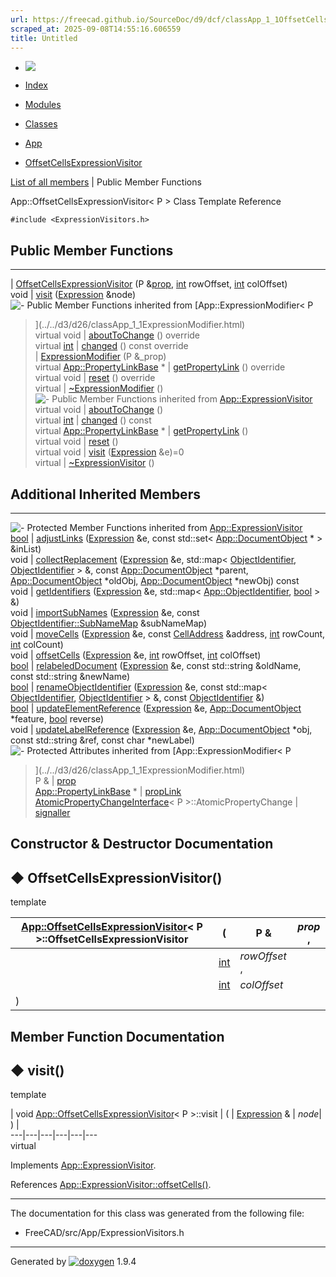 ```yaml
---
url: https://freecad.github.io/SourceDoc/d9/dcf/classApp_1_1OffsetCellsExpressionVisitor.html
scraped_at: 2025-09-08T14:55:16.606559
title: Untitled
---
```


  * [ ![](https://www.freecad.org/svg/logo-freecad.svg) ](https://freecadweb.org "FreeCAD")
  * [Index](../../index.html "Index")
  * [Modules](../../modules.html "Modules list")
  * [Classes](../../annotated.html "Annotated list")

  * [App](../../dd/dc2/namespaceApp.html)
  * [OffsetCellsExpressionVisitor](../../d9/dcf/classApp_1_1OffsetCellsExpressionVisitor.html)

[List of all members](../../d6/d97/classApp_1_1OffsetCellsExpressionVisitor-members.html) | Public Member Functions

App::OffsetCellsExpressionVisitor< P > Class Template Reference

`#include <ExpressionVisitors.h>`

##  Public Member Functions  
  
---  
|
[OffsetCellsExpressionVisitor](../../d9/dcf/classApp_1_1OffsetCellsExpressionVisitor.html#a193b9e251aa64eac75326bfdc4b86e30)
(P
&[prop](../../d3/d26/classApp_1_1ExpressionModifier.html#a41710f1669f00e6ea1e6147d32c1f4fd),
[int](../../d1/da0/classint.html) rowOffset, [int](../../d1/da0/classint.html)
colOffset)  
void | [visit](../../d9/dcf/classApp_1_1OffsetCellsExpressionVisitor.html#acd77e6aba9264896c9d24bbfb709363b) ([Expression](../../dc/d5c/classApp_1_1Expression.html) &node)  
![-](../../closed.png) Public Member Functions inherited from
[App::ExpressionModifier< P
>](../../d3/d26/classApp_1_1ExpressionModifier.html)  
virtual void | [aboutToChange](../../d3/d26/classApp_1_1ExpressionModifier.html#ae4fbeea272841bf0cec58d962cae11d9) () override  
virtual [int](../../d1/da0/classint.html) | [changed](../../d3/d26/classApp_1_1ExpressionModifier.html#ad378a374707110a69eabe92478d8ad08) () const override  
|
[ExpressionModifier](../../d3/d26/classApp_1_1ExpressionModifier.html#ab6573d6dc66bcee8e96cc401c139b5c1)
(P &_prop)  
virtual [App::PropertyLinkBase](../../d6/d3b/classApp_1_1PropertyLinkBase.html) * | [getPropertyLink](../../d3/d26/classApp_1_1ExpressionModifier.html#ac03922db1b8dbcdbe1fc96ffa906a4fd) () override  
virtual void | [reset](../../d3/d26/classApp_1_1ExpressionModifier.html#ad11640180616ad4cdf3b18e9966da188) () override  
virtual | [~ExpressionModifier](../../d3/d26/classApp_1_1ExpressionModifier.html#a4a74ef9978abd5363b6c48c057e3c885) ()  
![-](../../closed.png) Public Member Functions inherited from
[App::ExpressionVisitor](../../d8/d68/classApp_1_1ExpressionVisitor.html)  
virtual void | [aboutToChange](../../d8/d68/classApp_1_1ExpressionVisitor.html#ae9d73e7357058a579c776b6523c6a873) ()  
virtual [int](../../d1/da0/classint.html) | [changed](../../d8/d68/classApp_1_1ExpressionVisitor.html#a302e279e154e090e5d9320696b60cb65) () const  
virtual [App::PropertyLinkBase](../../d6/d3b/classApp_1_1PropertyLinkBase.html) * | [getPropertyLink](../../d8/d68/classApp_1_1ExpressionVisitor.html#a66476aaa07f4dd08eb4012b66ef1417e) ()  
virtual void | [reset](../../d8/d68/classApp_1_1ExpressionVisitor.html#ae2944cf33bfce1141669a91c5ac32ab0) ()  
virtual void | [visit](../../d8/d68/classApp_1_1ExpressionVisitor.html#ae17dbcdd0cdb64200575f035b24897ae) ([Expression](../../dc/d5c/classApp_1_1Expression.html) &e)=0  
virtual | [~ExpressionVisitor](../../d8/d68/classApp_1_1ExpressionVisitor.html#ab63e036d6775692d5686b48131df69d7) ()  
  
##  Additional Inherited Members  
  
---  
![-](../../closed.png) Protected Member Functions inherited from
[App::ExpressionVisitor](../../d8/d68/classApp_1_1ExpressionVisitor.html)  
[bool](../../d9/db9/classbool.html) | [adjustLinks](../../d8/d68/classApp_1_1ExpressionVisitor.html#a6f81f1f1cb51103177d885f837e615e9) ([Expression](../../dc/d5c/classApp_1_1Expression.html) &e, const std::set< [App::DocumentObject](../../d2/de4/classApp_1_1DocumentObject.html) * > &inList)  
void | [collectReplacement](../../d8/d68/classApp_1_1ExpressionVisitor.html#ad29bac289477cc4039dcd9f177b640a4) ([Expression](../../dc/d5c/classApp_1_1Expression.html) &e, std::map< [ObjectIdentifier](../../dd/d13/classApp_1_1ObjectIdentifier.html), [ObjectIdentifier](../../dd/d13/classApp_1_1ObjectIdentifier.html) > &, const [App::DocumentObject](../../d2/de4/classApp_1_1DocumentObject.html) *parent, [App::DocumentObject](../../d2/de4/classApp_1_1DocumentObject.html) *oldObj, [App::DocumentObject](../../d2/de4/classApp_1_1DocumentObject.html) *newObj) const  
void | [getIdentifiers](../../d8/d68/classApp_1_1ExpressionVisitor.html#a8b45f86ba125dc8aca795a59a463e8d1) ([Expression](../../dc/d5c/classApp_1_1Expression.html) &e, std::map< [App::ObjectIdentifier](../../dd/d13/classApp_1_1ObjectIdentifier.html), [bool](../../d9/db9/classbool.html) > &)  
void | [importSubNames](../../d8/d68/classApp_1_1ExpressionVisitor.html#a8044cb89e1937833db844207c110e9d2) ([Expression](../../dc/d5c/classApp_1_1Expression.html) &e, const [ObjectIdentifier::SubNameMap](../../dd/d13/classApp_1_1ObjectIdentifier.html#af60f586ff5580cd84c3d6828bdc3a767) &subNameMap)  
void | [moveCells](../../d8/d68/classApp_1_1ExpressionVisitor.html#afe6a46688e78f0bdec4d4396dc540f2a) ([Expression](../../dc/d5c/classApp_1_1Expression.html) &e, const [CellAddress](../../dd/d94/structApp_1_1CellAddress.html) &address, [int](../../d1/da0/classint.html) rowCount, [int](../../d1/da0/classint.html) colCount)  
void | [offsetCells](../../d8/d68/classApp_1_1ExpressionVisitor.html#aa8ee2b18bb634505962645c280dd7cfb) ([Expression](../../dc/d5c/classApp_1_1Expression.html) &e, [int](../../d1/da0/classint.html) rowOffset, [int](../../d1/da0/classint.html) colOffset)  
[bool](../../d9/db9/classbool.html) | [relabeledDocument](../../d8/d68/classApp_1_1ExpressionVisitor.html#aa7ef2044ce4192301ceb1564d435fd6c) ([Expression](../../dc/d5c/classApp_1_1Expression.html) &e, const std::string &oldName, const std::string &newName)  
[bool](../../d9/db9/classbool.html) | [renameObjectIdentifier](../../d8/d68/classApp_1_1ExpressionVisitor.html#a4aa49136b116318da6efe47039299333) ([Expression](../../dc/d5c/classApp_1_1Expression.html) &e, const std::map< [ObjectIdentifier](../../dd/d13/classApp_1_1ObjectIdentifier.html), [ObjectIdentifier](../../dd/d13/classApp_1_1ObjectIdentifier.html) > &, const [ObjectIdentifier](../../dd/d13/classApp_1_1ObjectIdentifier.html) &)  
[bool](../../d9/db9/classbool.html) | [updateElementReference](../../d8/d68/classApp_1_1ExpressionVisitor.html#acb69874ccbfb1fd40dacea06aabe00c3) ([Expression](../../dc/d5c/classApp_1_1Expression.html) &e, [App::DocumentObject](../../d2/de4/classApp_1_1DocumentObject.html) *feature, [bool](../../d9/db9/classbool.html) reverse)  
void | [updateLabelReference](../../d8/d68/classApp_1_1ExpressionVisitor.html#a477ea5575436e9d62e4a8f06d51eec48) ([Expression](../../dc/d5c/classApp_1_1Expression.html) &e, [App::DocumentObject](../../d2/de4/classApp_1_1DocumentObject.html) *obj, const std::string &ref, const char *newLabel)  
![-](../../closed.png) Protected Attributes inherited from
[App::ExpressionModifier< P
>](../../d3/d26/classApp_1_1ExpressionModifier.html)  
P & | [prop](../../d3/d26/classApp_1_1ExpressionModifier.html#a41710f1669f00e6ea1e6147d32c1f4fd)  
[App::PropertyLinkBase](../../d6/d3b/classApp_1_1PropertyLinkBase.html) * | [propLink](../../d3/d26/classApp_1_1ExpressionModifier.html#aeafc4d8288401b65bbc7ec8fd8bd8ad0)  
[AtomicPropertyChangeInterface](../../de/d5b/classApp_1_1AtomicPropertyChangeInterface.html)< P >::AtomicPropertyChange | [signaller](../../d3/d26/classApp_1_1ExpressionModifier.html#a410f360b761c56665a369a31177659ef)  
  
## Constructor & Destructor Documentation

## ◆ OffsetCellsExpressionVisitor()

template<class P >

[App::OffsetCellsExpressionVisitor](../../d9/dcf/classApp_1_1OffsetCellsExpressionVisitor.html)< P >::OffsetCellsExpressionVisitor  | ( | P & | _prop_ ,   
---|---|---|---  
|  | [int](../../d1/da0/classint.html) | _rowOffset_ ,   
|  | [int](../../d1/da0/classint.html) | _colOffset_  
| ) | |   
  
## Member Function Documentation

## ◆ visit()

template<class P >

| void [App::OffsetCellsExpressionVisitor](../../d9/dcf/classApp_1_1OffsetCellsExpressionVisitor.html)< P >::visit  | ( | [Expression](../../dc/d5c/classApp_1_1Expression.html) & | _node_| ) |   
---|---|---|---|---|---  
virtual  
  
Implements
[App::ExpressionVisitor](../../d8/d68/classApp_1_1ExpressionVisitor.html#ae17dbcdd0cdb64200575f035b24897ae).

References
[App::ExpressionVisitor::offsetCells()](../../d8/d68/classApp_1_1ExpressionVisitor.html#aa8ee2b18bb634505962645c280dd7cfb).

* * *

The documentation for this class was generated from the following file:

  * FreeCAD/src/App/ExpressionVisitors.h

* * *

Generated by
[![doxygen](../../doxygen.svg)](https://www.doxygen.org/index.html) 1.9.4

